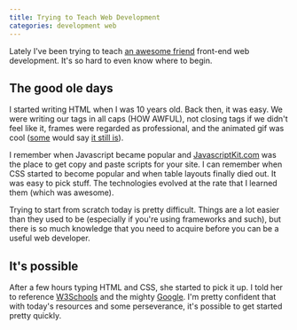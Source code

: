 ```yaml
---
title: Trying to Teach Web Development
categories: development web
---
```


Lately I've been trying to teach [an awesome friend](http://twitter.com/haileyjayne) front-end web development. It's so hard to even know where to begin.

## The good ole days

I started writing HTML when I was 10 years old. Back then, it was easy. We were writing our tags in all caps (HOW AWFUL), not closing tags if we didn't feel like it, frames were regarded as professional, and the animated gif was cool ([some](http://sammcd.com) would say [it still is](1f211h270v1L2s440O1v341N0S1F2V25.gif)).

I remember when Javascript became popular and [JavascriptKit.com](http://javascriptkit.com) was the place to get copy and paste scripts for your site. I can remember when CSS started to become popular and when table layouts finally died out. It was easy to pick stuff. The technologies evolved at the rate that I learned them (which was awesome).

Trying to start from scratch today is pretty difficult. Things are a lot easier than they used to be (especially if you're using frameworks and such), but there is so much knowledge that you need to acquire before you can be a useful web developer.

## It's possible

After a few hours typing HTML and CSS, she started to pick it up. I told her to reference [W3Schools](http://w3schools.com) and the mighty [Google](http://google.com). I'm pretty confident that with today's resources and some perseverance, it's possible to get started pretty quickly.
